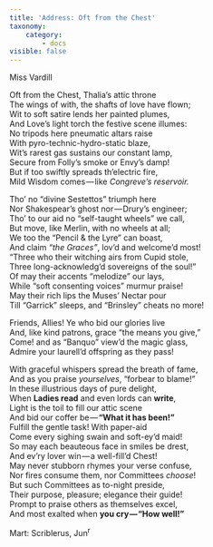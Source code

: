 ```yaml
---
title: 'Address: Oft from the Chest'
taxonomy:
    category:
        - docs
visible: false
---
```


<div class="author">Miss Vardill</div>

Oft from the Chest, Thalia’s attic throne  
The wings of with, the shafts of love have flown;  
Wit to soft satire lends her painted plumes,  
And Love’s light torch the festive scene illumes:  
No tripods here pneumatic altars raise  
With pyro-technic-hydro-static blaze,  
Wit’s rarest gas sustains our constant lamp,  
Secure from Folly’s smoke or Envy’s damp!  
But if too swiftly spreads th’electric fire,  
Mild Wisdom comes — like *Congreve’s reservoir.*  

Tho’ no “divine Sestettos” triumph here  
Nor Shakespear’s ghost nor — Drury’s engineer;  
Tho’ to our aid no “self-taught wheels” we call,  
But move, like Merlin, with no wheels at all;  
We too the “Pencil & the Lyre” can boast,  
And claim *“the Graces”*, lov’d and welcome’d most!  
“Three who their witching airs from Cupid stole,  
Three long-acknowledg’d sovereigns of the soul!”  
Of may their accents “melodize” our lays,  
While “soft consenting voices” murmur praise!  
May their rich lips the Muses’ Nectar pour  
Till “Garrick” sleeps, and “Brinsley” cheats no more!  

Friends, Allies! Ye who bid our glories live  
And, like kind patrons, grace “the means you give,”  
Come! and as “Banquo” view’d the magic glass,  
Admire your laurell’d offspring as they pass!  

With graceful whispers spread the breath of fame,  
And as you praise *yourselves*, “forbear to blame!”  
In these illustrious days of pure delight,  
When **Ladies read** and even lords can **write**,  
Light is the toil to fill our attic scene  
And bid our coffer be — **“What it has been!”**  
Fulfill the gentle task! With paper-aid  
Come every sighing swain and soft-ey’d maid!  
So may each beauteous face in smiles be drest,  
And ev’ry lover win — a well-fill’d Chest!  
May never stubborn rhymes your verse confuse,  
Nor fires consume them, nor Committees *choose*!  
But such Committees as to-night preside,  
Their purpose, pleasure; elegance their guide!  
Prompt to praise others as themselves excel,  
And most exalted when **you cry — “How well!”**

Mart: Scriblerus, Jun<sup>r</sup>